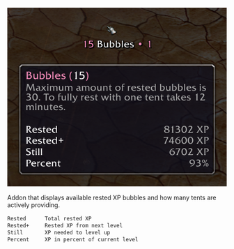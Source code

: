 ![alt text](ui.png "bubbles ui")

Addon that displays available rested XP bubbles and how many tents are actively providing.

```
Rested      Total rested XP
Rested+     Rested XP from next level
Still       XP needed to level up
Percent     XP in percent of current level
```